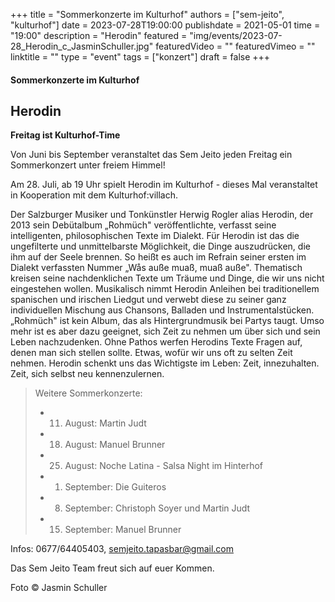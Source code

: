+++
title = "Sommerkonzerte im Kulturhof"
authors = ["sem-jeito", "kulturhof"]
date = 2023-07-28T19:00:00
publishdate = 2021-05-01
time = "19:00"
description = "Herodin"
featured = "img/events/2023-07-28_Herodin_c_JasminSchuller.jpg"
featuredVideo = ""
featuredVimeo = ""
linktitle = ""
type = "event"
tags = ["konzert"]
draft = false
+++


#### Sommerkonzerte im Kulturhof
## Herodin

**Freitag ist Kulturhof-Time**

Von Juni bis September veranstaltet das Sem Jeito jeden Freitag ein Sommerkonzert unter freiem Himmel!

Am 28. Juli, ab 19 Uhr spielt Herodin im Kulturhof - dieses Mal veranstaltet in Kooperation mit dem Kulturhof:villach.

Der Salzburger Musiker und Tonkünstler Herwig Rogler alias Herodin, der 2013 sein Debütalbum „Rohmüch" veröffentlichte, verfasst seine intelligenten, philosophischen Texte im Dialekt. Für Herodin ist das die ungefilterte und unmittelbarste Möglichkeit, die Dinge auszudrücken, die ihm auf der Seele brennen. So heißt es auch im Refrain seiner ersten im Dialekt verfassten Nummer „Wås auße muaß, muaß auße". Thematisch kreisen seine nachdenklichen Texte um Träume und Dinge, die wir uns nicht eingestehen wollen. Musikalisch nimmt Herodin Anleihen bei traditionellem spanischen und irischen Liedgut und verwebt diese zu seiner ganz individuellen Mischung aus Chansons, Balladen und Instrumentalstücken. „Rohmüch" ist kein Album, das als Hintergrundmusik bei Partys taugt. Umso mehr ist es aber dazu geeignet, sich Zeit zu nehmen um über sich und sein Leben nachzudenken. Ohne Pathos werfen Herodins Texte Fragen auf, denen man sich stellen sollte. Etwas, wofür wir uns oft zu selten Zeit nehmen. Herodin schenkt uns das Wichtigste im Leben: Zeit, innezuhalten. Zeit, sich selbst neu kennenzulernen. 

>Weitere Sommerkonzerte:
> 
> - 11. August: Martin Judt
>
> - 18. August: Manuel Brunner
>
> - 25. August: Noche Latina - Salsa Night im Hinterhof
>
> - 01. September: Die Guiteros
>
> - 08. September: Christoph Soyer und Martin Judt
>
> - 15. September: Manuel Brunner


Infos: 0677/64405403, semjeito.tapasbar@gmail.com

Das Sem Jeito Team freut sich auf euer Kommen.

Foto © Jasmin Schuller
